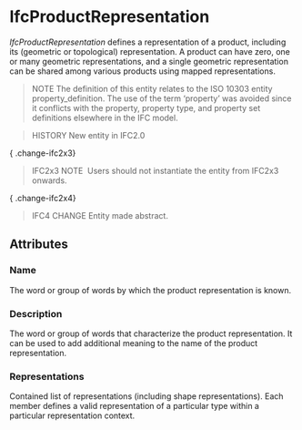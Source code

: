 # IfcProductRepresentation

_IfcProductRepresentation_ defines a representation of a product, including its (geometric or topological) representation. A product can have zero, one or many geometric representations, and a single geometric representation can be shared among various products using mapped representations.<!-- end of definition -->

> NOTE  The definition of this entity relates to the ISO 10303 entity property_definition. The use of the term ‘property’ was avoided since it conflicts with the property, property type, and property set definitions elsewhere in the IFC model.

> HISTORY  New entity in IFC2.0

{ .change-ifc2x3}
> IFC2x3 NOTE  Users should not instantiate the entity from IFC2x3 onwards.

{ .change-ifc2x4}
> IFC4 CHANGE  Entity made abstract.

## Attributes

### Name
The word or group of words by which the product representation is known.

### Description
The word or group of words that characterize the product representation. It can be used to add additional meaning to the name of the product representation.

### Representations
Contained list of representations (including shape representations). Each member defines a valid representation of a particular type within a particular representation context.
